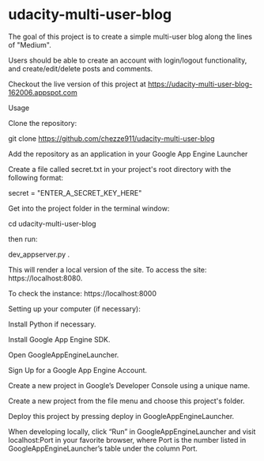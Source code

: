 # udacity-multi-user-blog


The goal of this project is to create a simple multi-user blog along the lines of "Medium".

Users should be able to create an account with login/logout functionality, and create/edit/delete posts and comments.

Checkout the live version of this project at https://udacity-multi-user-blog-162006.appspot.com

Usage

Clone the repository:

git clone https://github.com/chezze911/udacity-multi-user-blog

Add the repository as an application in your Google App Engine Launcher

Create a file called secret.txt in your project's root directory with the following format:

 secret = "ENTER_A_SECRET_KEY_HERE"

Get into the project folder in the terminal window:  

cd udacity-multi-user-blog

then run:

dev_appserver.py .

This will render a local version of the site. To access the site: https://localhost:8080.

To check the instance: https://localhost:8000



Setting up your computer (if necessary):

Install Python if necessary.

Install Google App Engine SDK.

Open GoogleAppEngineLauncher.

Sign Up for a Google App Engine Account.

Create a new project in Google’s Developer Console using a unique name.

Create a new project from the file menu and choose this project's folder.

Deploy this project by pressing deploy in GoogleAppEngineLauncher.

When developing locally, click “Run” in GoogleAppEngineLauncher and visit localhost:Port in your favorite browser, where Port is the number listed in GoogleAppEngineLauncher’s table under the column Port.
